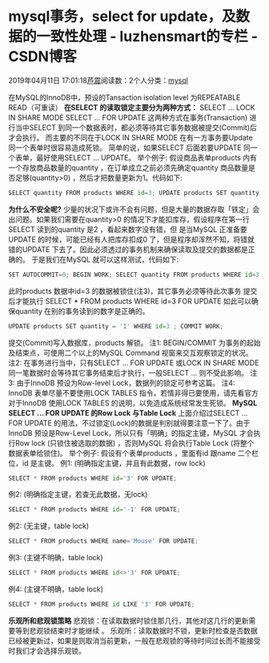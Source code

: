 
# mysql事务，select for update，及数据的一致性处理 - luzhensmart的专栏 - CSDN博客


2019年04月11日 17:01:18[芦震](https://me.csdn.net/luzhensmart)阅读数：2个人分类：[mysql](https://blog.csdn.net/luzhensmart/article/category/7937885)


在MySQL的InnoDB中，预设的Tansaction isolation level 为REPEATABLE READ（可重读）
**在SELECT 的读取锁定主要分为两种方式：**
SELECT ... LOCK IN SHARE MODE
SELECT ... FOR UPDATE
这两种方式在事务(Transaction) 进行当中SELECT 到同一个数据表时，都必须等待其它事务数据被提交(Commit)后才会执行。
而主要的不同在于LOCK IN SHARE MODE 在有一方事务要Update 同一个表单时很容易造成死锁。
简单的说，如果SELECT 后面若要UPDATE 同一个表单，最好使用SELECT ... UPDATE。
举个例子:
假设商品表单products 内有一个存放商品数量的quantity ，在订单成立之前必须先确定quantity 商品数量是否足够(quantity>0) ，然后才把数量更新为1。代码如下:
```python
SELECT quantity FROM products WHERE id=3; UPDATE products SET quantity = 1 WHERE id=3;
```
**为什么不安全呢?**
少量的状况下或许不会有问题，但是大量的数据存取「铁定」会出问题。如果我们需要在quantity>0 的情况下才能扣库存，假设程序在第一行SELECT 读到的quantity 是2 ，看起来数字没有错，但
是当MySQL 正准备要UPDATE 的时候，可能已经有人把库存扣成0 了，但是程序却浑然不知，将错就错的UPDATE 下去了。因此必须透过的事务机制来确保读取及提交的数据都是正确的。
于是我们在MySQL 就可以这样测试，代码如下:
```python
SET AUTOCOMMIT=0; BEGIN WORK; SELECT quantity FROM products WHERE id=3 FOR UPDATE;
```
此时products 数据中id=3 的数据被锁住(注3)，其它事务必须等待此次事务 提交后才能执行
SELECT * FROM products WHERE id=3 FOR UPDATE 如此可以确保quantity 在别的事务读到的数字是正确的。
```python
UPDATE products SET quantity = '1' WHERE id=3 ; COMMIT WORK;
```
提交(Commit)写入数据库，products 解锁。
注1: BEGIN/COMMIT 为事务的起始及结束点，可使用二个以上的MySQL Command 视窗来交互观察锁定的状况。
注2: 在事务进行当中，只有SELECT ... FOR UPDATE 或LOCK IN SHARE MODE 同一笔数据时会等待其它事务结束后才执行，一般SELECT ... 则不受此影响。
注3: 由于InnoDB 预设为Row-level Lock，数据列的锁定可参考这篇。
注4: InnoDB 表单尽量不要使用LOCK TABLES 指令，若情非得已要使用，请先看官方对于InnoDB 使用LOCK TABLES 的说明，以免造成系统经常发生死锁。
**MySQL SELECT ... FOR UPDATE 的Row Lock 与Table Lock**
上面介绍过SELECT ... FOR UPDATE 的用法，不过锁定(Lock)的数据是判别就得要注意一下了。由于InnoDB 预设是Row-Level Lock，所以只有「明确」的指定主键，MySQL 才会执行Row lock (只锁住被选取的数据) ，否则MySQL 将会执行Table Lock (将整个数据表单给锁住)。
举个例子:
假设有个表单products ，里面有id 跟name 二个栏位，id 是主键。
例1: (明确指定主键，并且有此数据，row lock)
```python
SELECT * FROM products WHERE id='3' FOR UPDATE;
```
例2: (明确指定主键，若查无此数据，无lock)
```python
SELECT * FROM products WHERE id='-1' FOR UPDATE;
```
例2: (无主键，table lock)
```python
SELECT * FROM products WHERE name='Mouse' FOR UPDATE;
```
例3: (主键不明确，table lock)
```python
SELECT * FROM products WHERE id<>'3' FOR UPDATE;
```
例4: (主键不明确，table lock)
```python
SELECT * FROM products WHERE id LIKE '3' FOR UPDATE;
```
**乐观所和悲观锁策略**
悲观锁：在读取数据时锁住那几行，其他对这几行的更新需要等到悲观锁结束时才能继续 。
乐观所：读取数据时不锁，更新时检查是否数据已经被更新过，如果是则取消当前更新，一般在悲观锁的等待时间过长而不能接受时我们才会选择乐观锁。

